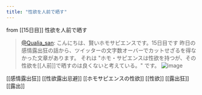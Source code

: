 ```yaml
---
title: "性欲を人前で晒す"
---
```


from [[15日目]]
性欲を人前で晒す
> [@Qualia_san](https://twitter.com/Qualia_san/status/1590730531930804224): こんにちは、賢いホモサピエンスです。15日目です
> 昨日の感情露出狂の話から、ツイッターの文字数オーバーでカットせざるを得なかった文章があります。
> それは "ホモ・サピエンスは性欲を持つが、その性欲を[[人前]]で晒すのは良くないと考えている。" です。
> ![image](https://pbs.twimg.com/media/FhNo3ZSUYAAmSAZ.png)

[[感情露出狂]]
[[性欲露出忌避]]
[[ホモサピエンスの性欲]]
[[性欲]]
[[露出狂]]
[[露出]]

